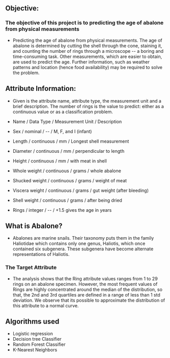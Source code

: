 ## Objective:
### The objective of this project is to predicting the age of abalone from physical measurements 
* Predicting the age of abalone from physical measurements. The age of abalone is determined by cutting the shell through the cone, staining it, and counting the number of rings through a microscope -- a boring and time-consuming task. Other measurements, which are easier to obtain, are used to predict the age. Further information, such as weather patterns and location (hence food availability) may be required to solve the problem.
## Attribute Information:
* Given is the attribute name, attribute type, the measurement unit and a brief description. The number of rings is the value to predict: either as a continuous value or as a classification problem.

* Name / Data Type / Measurement Unit / Description
* Sex / nominal / -- / M, F, and I (infant)
* Length / continuous / mm / Longest shell measurement
* Diameter / continuous / mm / perpendicular to length
* Height / continuous / mm / with meat in shell
* Whole weight / continuous / grams / whole abalone
* Shucked weight / continuous / grams / weight of meat
* Viscera weight / continuous / grams / gut weight (after bleeding)
* Shell weight / continuous / grams / after being dried
* Rings / integer / -- / +1.5 gives the age in years

## What is Abalone?
* Abalones are marine snails. Their taxonomy puts them in the family Haliotidae which contains only one genus, Haliotis, which once contained six subgenera. These subgenera have become alternate representations of Haliotis.

### The Target Attribute
* The analysis shows that the Ring attribute values ranges from 1 to 29 rings on an abalone specimen. However, the most frequent values of Rings are highly concentrated around the median of the distribution, so that, the 2nd and 3rd quartiles are defined in a range of less than 1 std deviation. We observe that its possible to approximate the distribution of this attribute to a normal curve.


## Algorithms used
* Logistic regression 
* Decision tree Classifier
* Random Forest Classifier
* K-Nearest Neighbors
